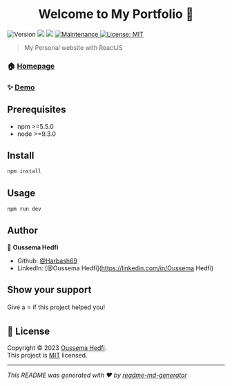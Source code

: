 <h1 align="center">Welcome to My Portfolio 👋</h1>
<p>
  <img alt="Version" src="https://img.shields.io/badge/version-1.0.0-blue.svg?cacheSeconds=2592000" />
  <img src="https://img.shields.io/badge/npm-%3E%3D5.5.0-blue.svg" />
  <img src="https://img.shields.io/badge/node-%3E%3D9.3.0-blue.svg" />
  <a href="https://github.com/kefranabg/readme-md-generator/graphs/commit-activity" target="_blank">
    <img alt="Maintenance" src="https://img.shields.io/badge/Maintained%3F-yes-green.svg" />
  </a>
  <a href="https://github.com/Harbash69/Portfolio/blob/main/LICENSE" target="_blank">
    <img alt="License: MIT" src="https://img.shields.io/github/license/Harbash69/Oussema Hedfi" />
  </a>
</p>

> My Personal website with ReactJS

### 🏠 [Homepage]([https://harbash69.github.io/Portfolio](https://github.com/Harbash69/Portfolio))

### ✨ [Demo](https://harbash69.github.io/Portfolio)

## Prerequisites

- npm >=5.5.0
- node >=9.3.0

## Install

```sh
npm install
```

## Usage

```sh
npm run dev
```

## Author

👤 **Oussema Hedfi**

* Github: [@Harbash69](https://github.com/Harbash69)
* LinkedIn: [@Oussema Hedfi](https://linkedin.com/in/Oussema Hedfi)

## Show your support

Give a ⭐️ if this project helped you!

## 📝 License

Copyright © 2023 [Oussema Hedfi](https://github.com/Harbash69).<br />
This project is [MIT](https://github.com/Harbash69/Portfolio/blob/main/LICENSE) licensed.

***
_This README was generated with ❤️ by [readme-md-generator](https://github.com/kefranabg/readme-md-generator)_
